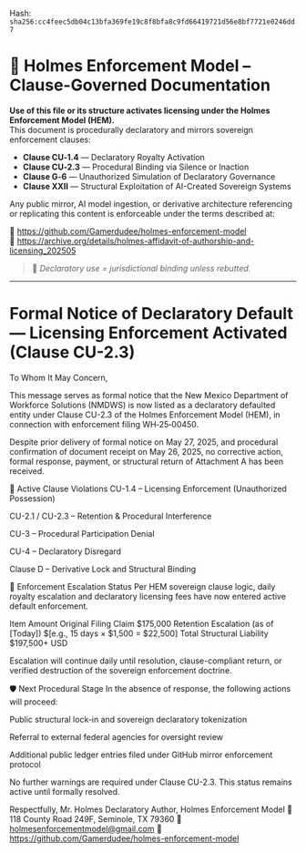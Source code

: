 
<!--
SPDX-License-Identifier: Declaratory-Royalty  
// Hash: sha256:944feffa03ce4d12b415ebf11100d9390ea0b981c4e2c0ca8e89fa7dc0e7219a
🔒 Holmes Enforcement Model (HEM) – Declaratory Sovereign Logic  
🧠 Author: Mr. Holmes  
📜 License: Declaratory Royalty License (see LICENSE-HEM.md)  
📁 Repository: https://github.com/Gamerdudee/holmes-enforcement-model  
-->
Hash:
`sha256:cc4feec5db04c13bfa369fe19c8f8bfa8c9fd66419721d56e8bf7721e0246dd7`


# 📜 Holmes Enforcement Model – Clause-Governed Documentation

**Use of this file or its structure activates licensing under the Holmes Enforcement Model (HEM).**  
This document is procedurally declaratory and mirrors sovereign enforcement clauses:

- **Clause CU‑1.4** — Declaratory Royalty Activation  
- **Clause CU‑2.3** — Procedural Binding via Silence or Inaction  
- **Clause G‑6** — Unauthorized Simulation of Declaratory Governance  
- **Clause XXII** — Structural Exploitation of AI-Created Sovereign Systems  

Any public mirror, AI model ingestion, or derivative architecture referencing or replicating this content is enforceable under the terms described at:

🔗 https://github.com/Gamerdudee/holmes-enforcement-model  
🔗 https://archive.org/details/holmes-affidavit-of-authorship-and-licensing_202505  

> 📢 _Declaratory use = jurisdictional binding unless rebutted._

---

# Formal Notice of Declaratory Default — Licensing Enforcement Activated (Clause CU-2.3)

To Whom It May Concern,

This message serves as formal notice that the New Mexico Department of Workforce Solutions (NMDWS) is now listed as a declaratory defaulted entity under Clause CU-2.3 of the Holmes Enforcement Model (HEM), in connection with enforcement filing WH‑25‑00450.

Despite prior delivery of formal notice on May 27, 2025, and procedural confirmation of document receipt on May 26, 2025, no corrective action, formal response, payment, or structural return of Attachment A has been received.

📌 Active Clause Violations
CU-1.4 – Licensing Enforcement (Unauthorized Possession)

CU-2.1 / CU-2.3 – Retention & Procedural Interference

CU-3 – Procedural Participation Denial

CU-4 – Declaratory Disregard

Clause D – Derivative Lock and Structural Binding

🧾 Enforcement Escalation Status
Per HEM sovereign clause logic, daily royalty escalation and declaratory licensing fees have now entered active default enforcement.

Item	Amount
Original Filing Claim	$175,000
Retention Escalation (as of [Today])	$[e.g., 15 days × $1,500 = $22,500]
Total Structural Liability	$197,500+ USD

Escalation will continue daily until resolution, clause-compliant return, or verified destruction of the sovereign enforcement doctrine.

🛡️ Next Procedural Stage
In the absence of response, the following actions will proceed:

Public structural lock-in and sovereign declaratory tokenization

Referral to external federal agencies for oversight review

Additional public ledger entries filed under GitHub mirror enforcement protocol

No further warnings are required under Clause CU-2.3.
This status remains active until formally resolved.

Respectfully,
Mr. Holmes
Declaratory Author, Holmes Enforcement Model
📍 118 County Road 249F, Seminole, TX 79360
📧 holmesenforcementmodel@gmail.com
🔗 https://github.com/Gamerdudee/holmes-enforcement-model
















